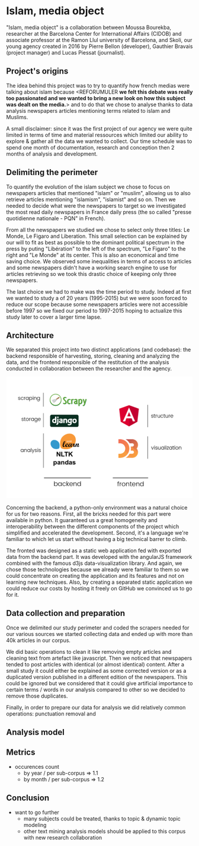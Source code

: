 # Islam, media object
"Islam, media object" is a collaboration between Moussa Bourekba, researcher at the Barcelona Center for International Affairs (CIDOB) and associate professor at the Ramon Llul university of Barcelona, and Skoli, our young agency created in 2016 by Pierre Bellon (developer), Gauthier Bravais (project manager) and Lucas Piessat (journalist).

## Project's origins

The idea behind this project was to try to quantify how french medias were talking about islam because <REFORUMULER **we felt this debate was really too passionated and we wanted to bring a new look on how this subject was dealt on the media.**> and to do that we chose to analyse thanks to data analysis newspapers articles mentioning terms related to islam and Muslims.

A small disclaimer: since it was the first project of our agency we were quite limited in terms of time and material ressources which limited our ability to explore & gather all the data we wanted to collect. Our time schedule was to spend one month of documentation, research and conception then 2 months of analysis and development.

## Delimiting the perimeter

To quantify the evolution of the islam subject we chose to focus on newspapers articles that mentioned "islam" or "muslim", allowing us to also retrieve articles mentioning "islamism", "islamist" and so on. Then we needed to decide what were the newspapers to target so we investigated the most read daily newspapers in France daily press (the so called "presse quotidienne nationale - PQN" in French).

From all the newspapers we studied we chose to select only three titles: Le Monde, Le Figaro and Liberation. This small selection can be explained by our will to fit as best as possible to the dominant political spectrum in the press by puting "Libération" to the left of the spectrum, "Le Figaro" to the right and "Le Monde" at its center. This is also an economical and time saving choice. We observed some inequalities in terms of access to articles and some newspapers didn't have a working search engine to use for articles retrieving so we took this drastic choice of keeping only three newspapers.

The last choice we had to make was the time period to study. Indeed at first we wanted to study a of 20 years (1995-2015) but we were soon forced to reduce our scope because some newspapers articles were not accessible before 1997 so we fixed our period to 1997-2015 hoping to actualize this study later to cover a larger time lapse.

## Architecture

We separated this project into two distinct applications (and codebase): the backend responsible of harvesting, storing, cleaning and analyzing the data, and the frontend responsible of the restitution of the analysis conducted in collaboration between the researcher and the agency.

![architecture of islam, media object](architecture.png)

Concerning the backend, a python-only environment was a natural choice for us for two reasons. First, all the bricks needed for this part were available in python. It guaranteed us a great homogeneity and interoperability between the different components of the project which simplified and accelerated the development. Second, it's a language we're familiar to which let us start without having a big technical barrer to climb.

The fronted was designed as a static web application fed with exported data from the backend part. It was developed with the angularJS framework combined with the famous d3js data-visualization library. And again, we chose those technologies because we already were familiar to them so we could concentrate on creating the application and its features and not on learning new techniques. Also, by creating a separated static application we could reduce our costs by hosting it freely on GitHub we convinced us to go for it.


## Data collection and preparation
Once we delimited our study perimeter and coded the scrapers needed for our various sources we started collecting data and ended up with more than 40k articles in our corpus.

We did basic operations to clean it like removing empty articles and cleaning text from artefact like javascript. Then we noticed that newspapers tended to post articles with identical (or almost identical) content. After a small study it could either be explained as some corrected version or as a duplicated version published in a different edition of the newspapers. This could be ignored but we considered that it could give artificial importance to certain terms / words in our analysis compared to other so we decided to remove those duplicates.

Finally, in order to prepare our data for analysis we did relatively common operations: punctuation removal and

## Analysis model

## Metrics
- occurences count
    - by year / per sub-corpus => 1.1
    - by month / per sub-corpus => 1.2

## Conclusion
- want to go further
    - many subjects could be treated, thanks to topic & dynamic topic modeling
    - other text mining analysis models should be applied to this corpus with new research collaboration
